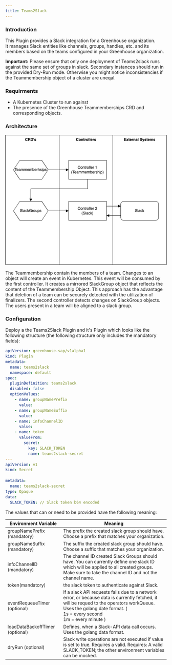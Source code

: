 ```yaml
---
title: Teams2Slack
---
```


### Introduction
This Plugin provides a Slack integration for a Greenhouse organization.  
It manages Slack entities like channels, groups, handles, etc. and its members based on the teams configured in your Greenhouse organization.

**Important:** Please ensure that only one deployment of Teams2slack runs against the same set of groups in slack. Secondary instances should run in the provided Dry-Run mode. Otherwise you might notice inconsistencies if the Teammembership object of a cluster are uneqal.

### Requirments

* A Kubernetes Cluster to run against
* The presence of the Greenhouse Teammemberships CRD and corresponding objects.

### Architecture
![architecture](Teams2Slack.png)

The Teammembership contain the members of a team. Changes to an object will create an event in Kubernetes. This event will be consumed by the first controller. It creates a mirrored SlackGroup object that reflects the content of the Teammembership Object. This approach has the advantage that deletion of a team can be securely detected with the utilization of finalizers. The second controller detects changes on SlackGroup objects. The users present in a team will be aligned to a slack group.

### Configuration

Deploy a the Teams2Slack Plugin and it's Plugin which looks like the following structure (the following structure only includes the mandatory fields):

```yaml
apiVersion: greenhouse.sap/v1alpha1
kind: Plugin
metadata:
  name: teams2slack
  namespace: default
spec:
  pluginDefinition: teams2slack
  disabled: false
  optionValues:
    - name: groupNamePrefix
      value: 
    - name: groupNameSuffix
      value: 
    - name: infoChannelID
      value:
    - name: token
      valueFrom:
        secret:
          key: SLACK_TOKEN
          name: teams2slack-secret
---
apiVersion: v1
kind: Secret

metadata:
  name: teams2slack-secret
type: Opaque
data:
  SLACK_TOKEN: // Slack token b64 encoded
```
The values that can or need to be provided have the following meaning:

 Environment Variable     | Meaning                                                                                                                                                                                                                 |
|--------------------------|-------------------------------------------------------------------------------------------------------------------------------------------------------------------------------------------------------------------------|
| groupNamePrefix (mandatory)      | The prefix the created slack group should have. Choose a prefix that matches your organization.                                                                                                                         |
| groupNameSuffix (mandatory)       | The suffix the created slack group should have. Choose a suffix that matches your organization.                                                                                                                         |
| infoChannelID (mandatory)         | The channel ID created Slack Groups should have. You can currently define one slack ID which will be applied to all created groups. Make sure to take the channel ID and not the channel name.                          |
| token(mandatory)             | the slack token to authenticate against Slack.                                                                                                                                                                          |
| eventRequeueTimer (optional)     | If a slack API requests fails due to a network error, or because data is currently fetched, it will be requed to the operators workQueue. Uses the golang date format. (<br/>1s = every second <br/>1m = every minute ) |
| loadDataBackoffTimer (optional) | Defines, when a Slack-API data call occurs. Uses the golang data format.                                                                                                                                                
 | dryRun (optional)                 | Slack write operations are not executed if value is set to true. Requires a valid. Requires: A valid SLACK_TOKEN; the other environment variables can be mocked.                                                        |                                                                                                               |
